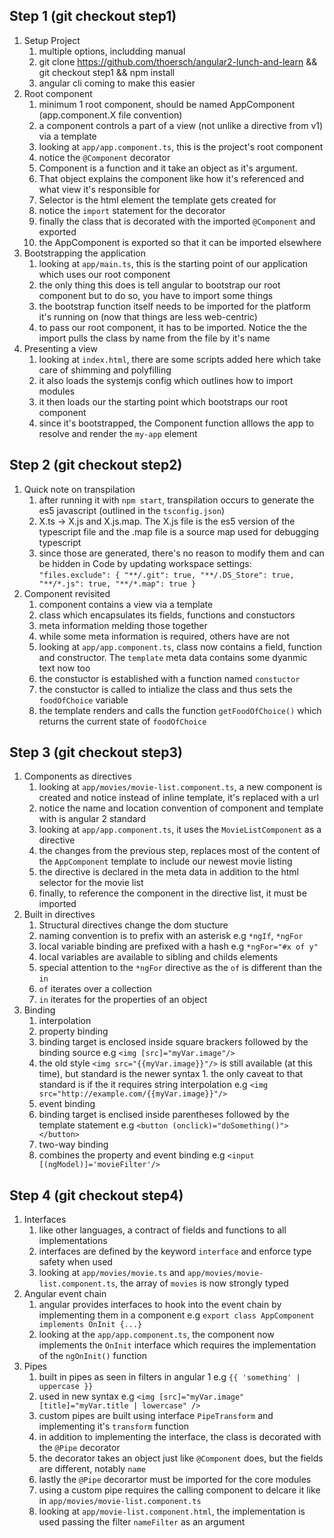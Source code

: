 ## Step 1 (git checkout step1)

1. Setup Project
    1. multiple options, includding manual
    2. git clone https://github.com/thoersch/angular2-lunch-and-learn && git checkout step1 && npm install
    3. angular cli coming to make this easier
2. Root component
    1. minimum 1 root component, should be named AppComponent (app.component.X file convention)
    2. a component controls a part of a view (not unlike a directive from v1) via a template
    3. looking at `app/app.component.ts`, this is the project's root component
      1. notice the `@Component` decorator
      2. Component is a function and it take an object as it's argument. 
      3. That object explains the component like how it's referenced and what view it's responsible for
      4. Selector is the html element the template gets created for
      5. notice the `import` statement for the decorator
      6. finally the class that is decorated with the imported `@Component` and exported
      7. the AppComponent is exported so that it can be imported elsewhere
3. Bootstrapping the application
    1. looking at `app/main.ts`, this is the starting point of our application which uses our root component
    2. the only thing this does is tell angular to bootstrap our root component but to do so, you have to import some things
    3. the bootstrap function itself needs to be imported for the platform it's running on (now that things are less web-centric)
    4. to pass our root component, it has to be imported. Notice the the import pulls the class by name from the file by it's name
4. Presenting a view
    1. looking at `index.html`, there are some scripts added here which take care of shimming and polyfilling
    2. it also loads the systemjs config which outlines how to import modules
    3. it then loads our the starting point which bootstraps our root component
    4. since it's bootstrapped, the Component function alllows the app to resolve and render the `my-app` element
    
## Step 2 (git checkout step2)

1. Quick note on transpilation
    1. after running it with `npm start`, transpilation occurs to generate the es5 javascript (outlined in the `tsconfig.json`)
    2. X.ts -> X.js and X.js.map.  The X.js file is the es5 version of the typescript file and the .map file is a source map used for debugging typescript
    3. since those are generated, there's no reason to modify them and can be hidden in Code by updating workspace settings: `"files.exclude": {
        "**/.git": true,
        "**/.DS_Store": true,
        "**/*.js": true,
        "**/*.map": true
    }`
2. Component revisited
    1. component contains a view via a template
    2. class which encapsulates its fields, functions and constuctors 
    3. meta information melding those together
    4. while some meta information is required, others have are not
    5. looking at `app/app.component.ts`, class now contains a field, function and constructor. The `template` meta data contains some dyanmic text now too
      1. the constuctor is established with a function named `constuctor`
      2. the constuctor is called to intialize the class and thus sets the `foodOfChoice` variable
      3. the template renders and calls the function `getFoodOfChoice()` which returns the current state of `foodOfChoice`

## Step 3 (git checkout step3)

1. Components as directives
    1. looking at `app/movies/movie-list.component.ts`, a new component is created and notice instead of inline template, it's replaced with a url
    2. notice the name and location convention of component and template with is angular 2 standard
    3. looking at `app/app.component.ts`, it uses the `MovieListComponent` as a directive
      1. the changes from the previous step, replaces most of the content of the `AppComponent` template to include our newest movie listing
      2. the directive is declared in the meta data in addition to the html selector for the movie list
      3. finally, to reference the component in the directive list, it must be imported
2. Built in directives
    1. Structural directives change the dom stucture
    2. naming convention is to prefix with an asterisk e.g `*ngIf`, `*ngFor`
    3. local variable binding are prefixed with a hash e.g `*ngFor="#x of y"`
    4. local variables are available to sibling and childs elements
    5. special attention to the `*ngFor` directive as the `of` is different than the `in`
      1. `of` iterates over a collection
      2. `in` iterates for the properties of an object
3. Binding
    1. interpolation
    2. property binding
      1. binding target is enclosed inside square brackers followed by the binding source e.g `<img [src]="myVar.image"/>`
      2. the old style `<img src="{{myVar.image}}"/>` is still available (at this time), but standard is the newer syntax
        1. the only caveat to that standard is if the it requires string interpolation e.g `<img src="http://example.com/{{myVar.image}}"/>`
    3. event binding
      1. binding target is enclised inside parentheses followed by the template statement e.g `<button (onclick)="doSomething()"></button>`
    4. two-way binding
      1. combines the property and event binding e.g `<input [(ngModel)]='movieFilter'/>`

## Step 4 (git checkout step4)
1. Interfaces
    1. like other languages, a contract of fields and functions to all implementations
    2. interfaces are defined by the keyword `interface` and enforce type safety when used
    3. looking at `app/movies/movie.ts` and `app/movies/movie-list.component.ts`, the array of `movies` is now strongly typed
2. Angular event chain
    1. angular provides interfaces to hook into the event chain by implementing them in a component e.g `export class AppComponent implements OnInit {...}`
    2. looking at the `app/app.component.ts`, the component now implements the `OnInit` interface which requires the implementation of the `ngOnInit()` function
3. Pipes
    1. built in pipes as seen in filters in angular 1 e.g `{{ 'something' | uppercase }}`
      1. used in new syntax e.g `<img [src]="myVar.image" [title]="myVar.title | lowercase" />`
    3. custom pipes are built using interface `PipeTransform` and implementing it's `transform` function
      1. in addition to implementing the interface, the class is decorated with the `@Pipe` decorator
      2. the decorator takes an object just like `@Component` does, but the fields are different, notably `name`
      3. lastly the `@Pipe` decorartor must be imported for the core modules
    4. using a custom pipe requires the calling component to delcare it like in `app/movies/movie-list.component.ts`
    5. looking at `app/movie-list.component.html`, the implementation is used passing the filter `nameFilter` as an argument